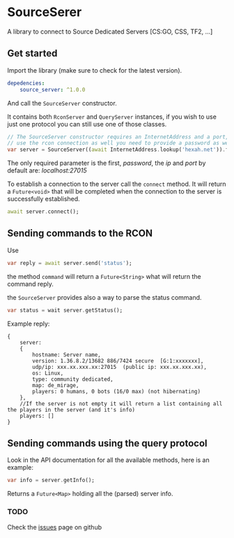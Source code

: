 # SourceSerer

A library to connect to Source Dedicated Servers [CS:GO, CSS, TF2, ...]

## Get started
Import the library (make sure to check for the latest version).
```yaml
depedencies:
    source_server: ^1.0.0
```
And call the `SourceServer` constructor.

It contains both `RconServer` and `QueryServer` instances, if you wish to use just one protocol you can still use one of those classes.
```dart
// The SourceServer constructor requires an InternetAddress and a port, if you wish to
// use the rcon connection as well you need to provide a password as well.
var server = SourceServer((await InternetAddress.lookup('hexah.net')).first, 27015);
```
The only required parameter is the first, _password_, the _ip_ and _port_ by default are: _localhost:27015_

To establish a connection to the server call the `connect` method. It will return a `Future<void>` that will be completed when the connection to the server is successfully established.

```dart
await server.connect();
```

## Sending commands to the RCON
Use
```dart
var reply = await server.send('status');
```
the method `command` will return a `Future<String>` what will return the command reply.

the `SourceServer` provides also a way to parse the status command.

```dart
var status = wait server.getStatus();
```

Example reply:
```
{
	server: 
	{   
		hostname: Server name, 
		version: 1.36.8.2/13682 886/7424 secure  [G:1:xxxxxxx], 
		udp/ip: xxx.xx.xxx.xx:27015  (public ip: xxx.xx.xxx.xx), 
		os: Linux, 
		type: community dedicated, 
		map: de_mirage, 
		players: 0 humans, 0 bots (16/0 max) (not hibernating)
	}, 
	//If the server is not empty it will return a list containing all the players in the server (and it's info)
	players: []
}

```


## Sending commands using the query protocol

Look in the API documentation for all the available methods, here is an example:
```dart
var info = server.getInfo();
```

Returns a `Future<Map>` holding all the (parsed) server info.

### TODO
   
Check the [issues](https://github.com/Hexer10/SourceServer/issues) page on github
